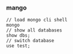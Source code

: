 ### mango
```
// load mongo cli shell 
mongo 
// show all databases 
show dbs; 
// switch database 
use test;
```